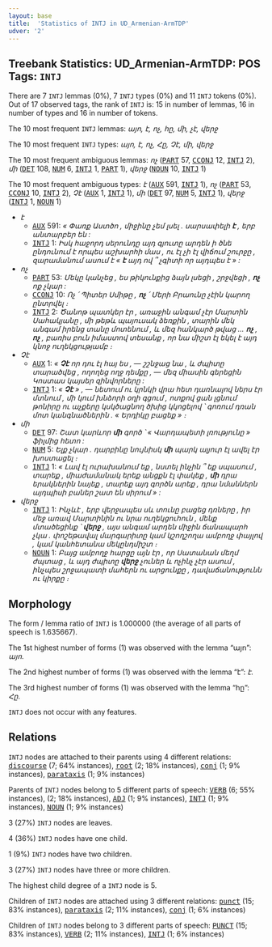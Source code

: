 ```yaml
---
layout: base
title:  'Statistics of INTJ in UD_Armenian-ArmTDP'
udver: '2'
---
```


## Treebank Statistics: UD_Armenian-ArmTDP: POS Tags: `INTJ`

There are 7 `INTJ` lemmas (0%), 7 `INTJ` types (0%) and 11 `INTJ` tokens (0%).
Out of 17 observed tags, the rank of `INTJ` is: 15 in number of lemmas, 16 in number of types and 16 in number of tokens.

The 10 most frequent `INTJ` lemmas: <em>այո, է, ոչ, հը, մի, չէ, վերջ</em>

The 10 most frequent `INTJ` types:  <em>այո, է, ոչ, Հը, Չէ, մի, վերջ</em>

The 10 most frequent ambiguous lemmas: <em>ոչ</em> (<tt><a href="hy_armtdp-pos-PART.html">PART</a></tt> 57, <tt><a href="hy_armtdp-pos-CCONJ.html">CCONJ</a></tt> 12, <tt><a href="hy_armtdp-pos-INTJ.html">INTJ</a></tt> 2), <em>մի</em> (<tt><a href="hy_armtdp-pos-DET.html">DET</a></tt> 108, <tt><a href="hy_armtdp-pos-NUM.html">NUM</a></tt> 6, <tt><a href="hy_armtdp-pos-INTJ.html">INTJ</a></tt> 1, <tt><a href="hy_armtdp-pos-PART.html">PART</a></tt> 1), <em>վերջ</em> (<tt><a href="hy_armtdp-pos-NOUN.html">NOUN</a></tt> 10, <tt><a href="hy_armtdp-pos-INTJ.html">INTJ</a></tt> 1)

The 10 most frequent ambiguous types:  <em>է</em> (<tt><a href="hy_armtdp-pos-AUX.html">AUX</a></tt> 591, <tt><a href="hy_armtdp-pos-INTJ.html">INTJ</a></tt> 1), <em>ոչ</em> (<tt><a href="hy_armtdp-pos-PART.html">PART</a></tt> 53, <tt><a href="hy_armtdp-pos-CCONJ.html">CCONJ</a></tt> 10, <tt><a href="hy_armtdp-pos-INTJ.html">INTJ</a></tt> 2), <em>Չէ</em> (<tt><a href="hy_armtdp-pos-AUX.html">AUX</a></tt> 1, <tt><a href="hy_armtdp-pos-INTJ.html">INTJ</a></tt> 1), <em>մի</em> (<tt><a href="hy_armtdp-pos-DET.html">DET</a></tt> 97, <tt><a href="hy_armtdp-pos-NUM.html">NUM</a></tt> 5, <tt><a href="hy_armtdp-pos-INTJ.html">INTJ</a></tt> 1), <em>վերջ</em> (<tt><a href="hy_armtdp-pos-INTJ.html">INTJ</a></tt> 1, <tt><a href="hy_armtdp-pos-NOUN.html">NOUN</a></tt> 1)


* <em>է</em>
  * <tt><a href="hy_armtdp-pos-AUX.html">AUX</a></tt> 591: <em>« Փառք Աստծո , միջինը չեմ լսել . սարսափելի <b>է</b> , երբ անտարբեր են :</em>
  * <tt><a href="hy_armtdp-pos-INTJ.html">INTJ</a></tt> 1: <em>Իսկ հաջորդ սերունդը այդ գյուտը արդեն ի ծնե ընդունում է որպես աշխարհի մաս , ու էլ չի էլ վիճում շուրջը , զարամանում ասում է « <b>է</b> այդ ով ՞ չգիտի որ այդպես է » :</em>
* <em>ոչ</em>
  * <tt><a href="hy_armtdp-pos-PART.html">PART</a></tt> 53: <em>Մեկը կանչեց , ես թիկունքից ձայն լսեցի , շրջվեցի , <b>ոչ</b> ոք չկար :</em>
  * <tt><a href="hy_armtdp-pos-CCONJ.html">CCONJ</a></tt> 10: <em>Ոչ ՛ Պիտեր Սմիթը , <b>ոչ</b> ՛ Մերի Բրաունը չէին կարող ընտրվել ։</em>
  * <tt><a href="hy_armtdp-pos-INTJ.html">INTJ</a></tt> 2: <em>Ծանոթ պատկեր էր , առաջին անգամ չէր Մարտին Սահակյանը , մի թեթև պայուսակ ձեռքին , տարին մեկ անգամ իրենց տանը մոտենում , և մեզ հանկարծ թվաց ... <b>ոչ</b> , <b>ոչ</b> , բառիս բուն իմաստով տեսանք , որ նա միշտ էլ եկել է այդ կնոջ ուղեկցությամբ ։</em>
* <em>Չէ</em>
  * <tt><a href="hy_armtdp-pos-AUX.html">AUX</a></tt> 1: <em>« <b>Չէ</b> որ դու էլ հայ ես , — շշնջաց նա , և ժպիտը տարածվեց , ողողեց ողջ դեմքը , — մեզ միասին գերեցին Կոստաս կայսեր զինվորները :</em>
  * <tt><a href="hy_armtdp-pos-INTJ.html">INTJ</a></tt> 1: <em>« <b>Չէ</b> » , — նետում ու կրնկի վրա հետ դառնալով ներս էր մտնում , մի կում խնձորի օղի գցում , ոտքով ցան լցնում թոնիրը ու աչքերը կսկծացնող ծխից կկոցելով ՝ գոռում դռան մոտ կանգնածներին . « Երդիկը բացեք » ։</em>
* <em>մի</em>
  * <tt><a href="hy_armtdp-pos-DET.html">DET</a></tt> 97: <em>Շատ կարևոր <b>մի</b> գործ ՝ « Վարդապետի լռությունը » ֆիլմից հետո :</em>
  * <tt><a href="hy_armtdp-pos-NUM.html">NUM</a></tt> 5: <em>Ելք չկար . դարբինը նույնիսկ <b>մի</b> պարկ ալյուր էլ ավել էր խոստացել ։</em>
  * <tt><a href="hy_armtdp-pos-INTJ.html">INTJ</a></tt> 1: <em>« Լավ էլ ուրախանում եք , նստել ինչին ՞ եք սպասում , տարեք , միաժամանակ երեք անցքն էլ փակեք , <b>մի</b> դրա երակներին նայեք , տարեք այդ գործն արեք , դրա նմաններն այդպիսի բաներ շատ են սիրում » :</em>
* <em>վերջ</em>
  * <tt><a href="hy_armtdp-pos-INTJ.html">INTJ</a></tt> 1: <em>Ինչևէ , երբ վերջապես սև տունը բացեց դռները , իր մեջ առավ Մարտինին ու նրա ուղեկցուհուն , մենք մտածեցինք ՝ <b>վերջ</b> , այս անգամ արդեն միջին ճանապարհ չկա . փոշեթավալ մարգարիտը կամ կշողշողա ամբողջ փայլով , կամ կանհետանա մեկընդմիշտ ։</em>
  * <tt><a href="hy_armtdp-pos-NOUN.html">NOUN</a></tt> 1: <em>Բայց ամբողջ հարցը այն էր , որ Սատանան մեղմ ժպտաց , և այդ ժպիտը <b>վերջ</b> չուներ և ոչինչ չէր ասում , ինչպես շրջապատի մահերն ու արցունքը , դավաճանությունն ու կիրքը ։</em>

## Morphology

The form / lemma ratio of `INTJ` is 1.000000 (the average of all parts of speech is 1.635667).

The 1st highest number of forms (1) was observed with the lemma “այո”: <em>այո</em>.

The 2nd highest number of forms (1) was observed with the lemma “է”: <em>է</em>.

The 3rd highest number of forms (1) was observed with the lemma “հը”: <em>Հը</em>.

`INTJ` does not occur with any features.


## Relations

`INTJ` nodes are attached to their parents using 4 different relations: <tt><a href="hy_armtdp-dep-discourse.html">discourse</a></tt> (7; 64% instances), <tt><a href="hy_armtdp-dep-root.html">root</a></tt> (2; 18% instances), <tt><a href="hy_armtdp-dep-conj.html">conj</a></tt> (1; 9% instances), <tt><a href="hy_armtdp-dep-parataxis.html">parataxis</a></tt> (1; 9% instances)

Parents of `INTJ` nodes belong to 5 different parts of speech: <tt><a href="hy_armtdp-pos-VERB.html">VERB</a></tt> (6; 55% instances),  (2; 18% instances), <tt><a href="hy_armtdp-pos-ADJ.html">ADJ</a></tt> (1; 9% instances), <tt><a href="hy_armtdp-pos-INTJ.html">INTJ</a></tt> (1; 9% instances), <tt><a href="hy_armtdp-pos-NOUN.html">NOUN</a></tt> (1; 9% instances)

3 (27%) `INTJ` nodes are leaves.

4 (36%) `INTJ` nodes have one child.

1 (9%) `INTJ` nodes have two children.

3 (27%) `INTJ` nodes have three or more children.

The highest child degree of a `INTJ` node is 5.

Children of `INTJ` nodes are attached using 3 different relations: <tt><a href="hy_armtdp-dep-punct.html">punct</a></tt> (15; 83% instances), <tt><a href="hy_armtdp-dep-parataxis.html">parataxis</a></tt> (2; 11% instances), <tt><a href="hy_armtdp-dep-conj.html">conj</a></tt> (1; 6% instances)

Children of `INTJ` nodes belong to 3 different parts of speech: <tt><a href="hy_armtdp-pos-PUNCT.html">PUNCT</a></tt> (15; 83% instances), <tt><a href="hy_armtdp-pos-VERB.html">VERB</a></tt> (2; 11% instances), <tt><a href="hy_armtdp-pos-INTJ.html">INTJ</a></tt> (1; 6% instances)

